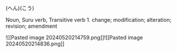 (へん)(こう)

Noun, Suru verb, Transitive verb
1. change; modification; alteration; revision; amendment

![[Pasted image 20240520214759.png]]![[Pasted image 20240520214836.png]]